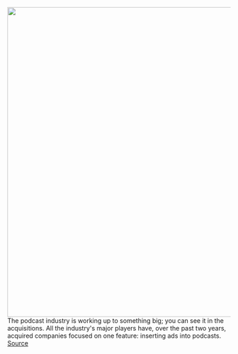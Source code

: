 <img src='https://cdn.vox-cdn.com/thumbor/zZ7IplSIZo8Iyl9jMKLIFScc2ps=/0x0:3000x2000/1200x675/filters:focal(1260x760:1740x1240)/cdn.vox-cdn.com/uploads/chorus_image/image/70345440/VRG_ILLO_4937_K_Radtke_Megaphone.0.jpg' width='700px' /><br/>
The podcast industry is working up to something big; you can see it in the acquisitions. All the industry's major players have, over the past two years, acquired companies focused on one feature: inserting ads into podcasts.
<a href='https://www.theverge.com/2022/1/4/22865034/podcast-programmatic-spotify-ad-network'> Source <a/>